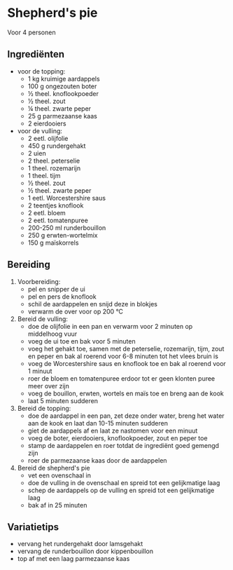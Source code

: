 # Shepherd's pie

Voor 4 personen

## Ingrediënten

- voor de topping:
  - 1 kg kruimige aardappels
  - 100 g ongezouten boter
  - ½ theel. knoflookpoeder
  - ½ theel. zout
  - ¼ theel. zwarte peper
  - 25 g parmezaanse kaas
  - 2 eierdooiers
- voor de vulling:
  - 2 eetl. olijfolie
  - 450 g rundergehakt
  - 2 uien
  - 2 theel. peterselie
  - 1 theel. rozemarijn
  - 1 theel. tijm
  - ½ theel. zout
  - ½ theel. zwarte peper
  - 1 eetl.  Worcestershire saus
  - 2 teentjes knoflook
  - 2 eetl. bloem
  - 2 eetl. tomatenpuree
  - 200-250 ml runderbouillon
  - 250 g erwten-wortelmix
  - 150 g maïskorrels

## Bereiding
1. Voorbereiding:
   - pel en snipper de ui
   - pel en pers de knoflook
   - schil de aardappelen en snijd deze in blokjes
   - verwarm de over voor op 200 °C
2. Bereid de vulling:
   - doe de olijfolie in een pan en verwarm voor 2 minuten op middelhoog vuur
   - voeg de ui toe en bak voor 5 minuten
   - voeg het gehakt toe, samen met de peterselie, rozemarijn, tijm, zout en peper en bak al roerend voor 6-8 minuten tot het vlees bruin is
   - voeg de  Worcestershire saus en knoflook toe en bak al roerend voor 1 minuut
   - roer de bloem en tomatenpuree erdoor tot er geen klonten puree meer over zijn
   - voeg de bouillon, erwten, wortels en maïs toe en breng aan de kook
   - laat 5 minuten sudderen
3. Bereid de topping:
   - doe de aardappel in een pan, zet deze onder water, breng het water aan de kook en laat dan 10-15 minuten sudderen
   - giet de aardappels af en laat ze nastomen voor een minuut
   - voeg de boter, eierdooiers, knoflookpoeder, zout en peper toe
   - stamp de aardappelen en roer totdat de ingrediënt goed gemengd zijn
   - roer de parmezaanse kaas door de aardappelen
4. Bereid de shepherd's pie
   - vet een ovenschaal in
   - doe de vulling in de ovenschaal en spreid tot een gelijkmatige laag
   - schep de aardappels op de vulling en spreid tot een gelijkmatige laag
   - bak af in 25 minuten

## Variatietips

 - vervang het rundergehakt door lamsgehakt
 - vervang de runderbouillon door kippenbouillon
 - top af met een laag parmezaanse kaas